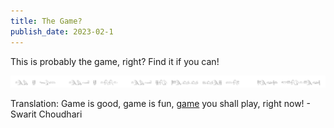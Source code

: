 ```yaml
---
title: The Game?
publish_date: 2023-02-1
---
```


This is probably the game, right? Find it if you can!

![rsQre1SNgrpbs3pJyYmQrAeF](rsQre1SNgrpbs3pJyYmQrAeF.png)

Translation: Game is good, game is fun, [game](./posts/game.html) you shall play, right now! - Swarit Choudhari